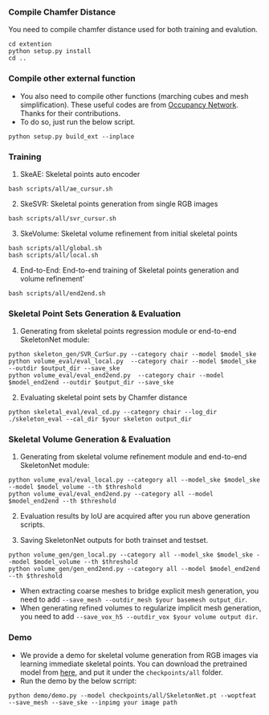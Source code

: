 ### Compile Chamfer Distance
You need to compile chamfer distance used for both training and evalution.
```shell
cd extention
python setup.py install
cd ..
```

### Compile other external function
* You also need to compile other functions (marching cubes and mesh simplification). These useful codes are from [Occupancy Network](https://github.com/autonomousvision/occupancy_networks). Thanks for their contributions.
* To do so, just run the below script.
```shell
python setup.py build_ext --inplace
```


### Training
1. SkeAE: Skeletal points auto encoder
```shell 
bash scripts/all/ae_cursur.sh
```

2. SkeSVR: Skeletal points generation from single RGB images
```shell 
bash scripts/all/svr_cursur.sh
```

3. SkeVolume: Skeletal volume refinement from initial skeletal points
```shell 
bash scripts/all/global.sh
bash scripts/all/local.sh
```

4. End-to-End: End-to-end training of Skeletal points generation and volume refinement'
```shell 
bash scripts/all/end2end.sh
```

### Skeletal Point Sets Generation & Evaluation
1. Generating from skeletal points regression module or end-to-end SkeletonNet module:
```shell 
python skeleton_gen/SVR_CurSur.py --category chair --model $model_ske
python volume_eval/eval_local.py  --category chair --model $model_ske --outdir $output_dir --save_ske 
python volume_eval/eval_end2end.py  --category chair --model $model_end2end --outdir $output_dir --save_ske
``` 
   
2. Evaluating skeletal point sets by Chamfer distance
```shell 
python skeletal_eval/eval_cd.py --category chair --log_dir ./skeleton_eval --cal_dir $your skeleton output_dir
```

### Skeletal Volume Generation & Evaluation
1. Generating from skeletal volume refinement module and end-to-end SkeletonNet module:
```shell
python volume_eval/eval_local.py --category all --model_ske $model_ske --model $model_volume --th $threshold
python volume_eval/eval_end2end.py --category all --model $model_end2end --th $threshold
```

2. Evaluation results by IoU are acquired after you run above generation scripts.

3. Saving SkeletonNet outputs for both trainset and testset.
```shell
python volume_gen/gen_local.py --category all --model_ske $model_ske --model $model_volume --th $threshold
python volume_gen/gen_end2end.py --category all --model $model_end2end --th $threshold
```
* When extracting coarse meshes to bridge explicit mesh generation, you need to add ```--save_mesh --outdir_mesh $your basemesh output_dir```.
* When generating refined volumes to regularize implicit mesh generation, you need to add ```--save_vox_h5 --outdir_vox $your volume output dir```.

### Demo
* We provide a demo for skeletal volume generation from RGB images via learning immediate skeletal points.
You can download the pretrained model from [here](https://drive.google.com/file/d/1I5QmNDhuJu4Er2VKN7mZ7uzJjnu8gQqn/view?usp=sharing), and put it under the ```checkpoints/all``` folder.
* Run the demo by the below scrript:
```shell 
python demo/demo.py --model checkpoints/all/SkeletonNet.pt --woptfeat --save_mesh --save_ske --inpimg your image path
```